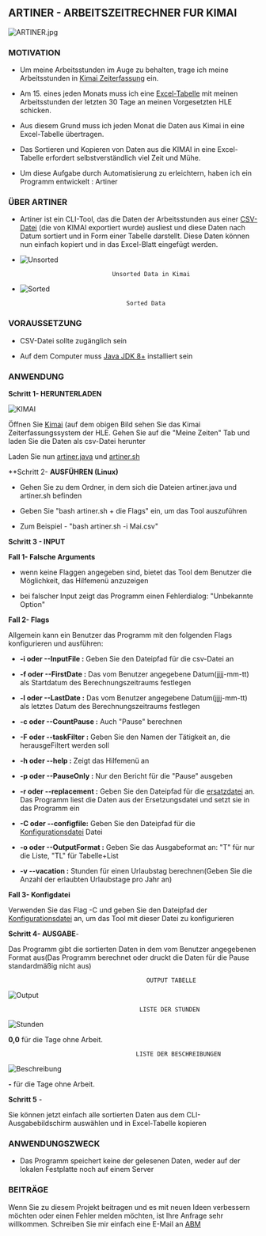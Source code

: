 ## ARTINER - ARBEITSZEITRECHNER FUR KIMAI

![ARTINER.jpg](../Artiner.png)

### MOTIVATION

+ Um meine Arbeitsstunden im Auge zu behalten, trage ich meine Arbeitsstunden in [Kimai Zeiterfassung](https://www.kimai.org/de/) ein. 

+ Am 15. eines jeden Monats muss ich eine [Excel-Tabelle](../Excel_Muster.jpg) mit meinen Arbeitsstunden der letzten 30 Tage an meinen Vorgesetzten HLE schicken.

+ Aus diesem Grund muss ich jeden Monat die Daten aus Kimai in eine Excel-Tabelle übertragen.

+ Das Sortieren und Kopieren von Daten aus die KIMAI in eine Excel-Tabelle erfordert selbstverständlich viel Zeit und Mühe.

+ Um diese Aufgabe durch Automatisierung zu erleichtern, haben ich ein Programm entwickelt : Artiner



### ÜBER ARTINER

+ Artiner ist ein CLI-Tool, das die Daten der Arbeitsstunden aus einer [CSV-Datei](../April_Mai_Faraz.csv) (die von KIMAI exportiert wurde) ausliest und diese Daten nach Datum sortiert und in Form einer Tabelle darstellt. Diese Daten können nun einfach kopiert und in das Excel-Blatt eingefügt werden.

+ ![Unsorted](../Unsorted.png)

                                Unsorted Data in Kimai

+ ![Sorted](../Output_Tabelle.png)                  

                                    Sorted Data
    

### VORAUSSETZUNG

+ CSV-Datei sollte zugänglich sein

+ Auf dem Computer muss [Java JDK 8+](https://docs.oracle.com/en/java/javase/20/install/installation-jdk-microsoft-windows-platforms.html#GUID-A7E27B90-A28D-4237-9383-A58B416071CA) installiert sein

### ANWENDUNG


**Schritt 1- HERUNTERLADEN** 

![KIMAI](../monthly-work-time-calculator/Dateien/Bilder/KIMAI_Herunterladen.png)

Öffnen Sie [Kimai](https://www.kimai.org/de/) (auf dem obigen Bild sehen Sie das Kimai Zeiterfassungssystem der HLE. Gehen Sie auf die "Meine Zeiten" Tab und laden Sie die Daten als csv-Datei herunter 

Laden Sie nun [artiner.java](../backup.java) und [artiner.sh](../artiner.sh)

**Schritt 2- **AUSFÜHREN (Linux)**

+ Gehen Sie zu dem Ordner, in dem sich die Dateien artiner.java und artiner.sh befinden

+ Geben Sie "bash artiner.sh + die Flags" ein, um das Tool auszuführen

+ Zum Beispiel - "bash artiner.sh -i Mai.csv"


**Schritt 3 - INPUT** 


**Fall 1- Falsche Arguments**

+ wenn keine Flaggen angegeben sind, bietet das Tool dem Benutzer die Möglichkeit, das Hilfemenü anzuzeigen

+ bei falscher Input zeigt das Programm einen Fehlerdialog: "Unbekannte Option"

**Fall 2- Flags**

Allgemein kann ein Benutzer das Programm mit den folgenden Flags konfigurieren und ausführen: 

+ **-i oder --InputFile :** Geben Sie den Dateipfad für die csv-Datei an

+ **-f oder --FirstDate :** Das vom Benutzer angegebene Datum(jjjj-mm-tt) als Startdatum des Berechnungszeitraums festlegen

+ **-l oder --LastDate :** Das vom Benutzer angegebene Datum(jjjj-mm-tt) als letztes Datum des Berechnungszeitraums festlegen

+ **-c oder --CountPause :** Auch "Pause" berechnen

+ **-F oder --taskFilter :** Geben Sie den Namen der Tätigkeit an, die herausgeFiltert werden soll



+ **-h oder --help :**  Zeigt das Hilfemenü an

+ **-p oder --PauseOnly :** Nur den Bericht für die "Pause" ausgeben
 
+ **-r oder --replacement :** Geben Sie den Dateipfad für die [ersatzdatei](../replacment.conf) an. Das Programm liest die Daten aus der Ersetzungsdatei und setzt sie in das Programm ein

+  **-C oder --configfile:**  Geben Sie den Dateipfad für die [Konfigurationsdatei](../artiner.conf) Datei


+ **-o oder --OutputFormat :** Geben Sie das Ausgabeformat an: "T" für nur die Liste, "TL" für  Tabelle+List  

+ **-v  --vacation :** Stunden für einen Urlaubstag berechnen(Geben Sie die Anzahl der erlaubten Urlaubstage pro Jahr an)


**Fall 3- Konfigdatei**

 
Verwenden Sie das Flag -C und geben Sie den Dateipfad der [Konfigurationsdatei](../artiner.conf) an, um das Tool mit dieser Datei zu konfigurieren

**Schritt 4- AUSGABE**- 

Das Programm gibt die sortierten Daten in dem vom Benutzer angegebenen Format aus(Das Programm berechnet oder druckt die Daten für die Pause standardmäßig nicht aus)
                  
                                           OUTPUT TABELLE

![Output](../Output_Tabelle.png) 

                                         LISTE DER STUNDEN

![Stunden](../Output_Stunden.png) 

**0,0** für die Tage ohne Arbeit.

                                        LISTE DER BESCHREIBUNGEN

![Beschreibung](../Output_Beschreibung.png)

**-** für die Tage ohne Arbeit.

              

**Schritt 5** - 

Sie können jetzt einfach alle sortierten Daten aus dem CLI-Ausgabebildschirm auswählen und in Excel-Tabelle kopieren


### ANWENDUNGSZWECK


+ Das Programm speichert keine der gelesenen Daten, weder auf der lokalen Festplatte noch auf einem Server



### BEITRÄGE

Wenn Sie zu diesem Projekt beitragen und es mit neuen Ideen verbessern möchten oder einen Fehler melden möchten, ist Ihre Anfrage sehr willkommen. Schreiben Sie mir einfach eine E-Mail an [ABM](mailto:mfabbas@berlincert.de)



